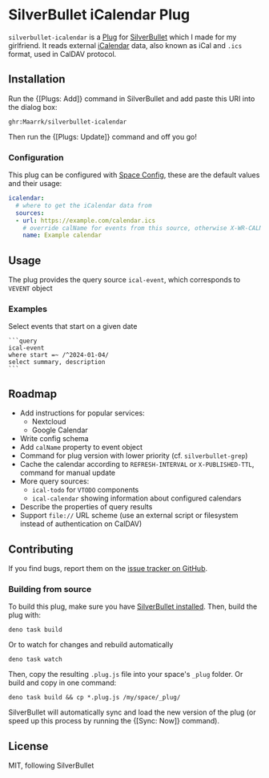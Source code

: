 # SilverBullet iCalendar Plug

`silverbullet-icalendar` is a [Plug](https://silverbullet.md/Plugs) for [SilverBullet](https://silverbullet.md/) which I made for my girlfriend.
It reads external [iCalendar](https://en.wikipedia.org/wiki/ICalendar) data, also known as iCal and `.ics` format, used in CalDAV protocol.

## Installation

Run the {[Plugs: Add]} command in SilverBullet and add paste this URI into the dialog box:

```
ghr:Maarrk/silverbullet-icalendar
```

Then run the {[Plugs: Update]} command and off you go!

### Configuration

This plug can be configured with [Space Config](https://silverbullet.md/Space%20Config), these are the default values and their usage:

```yaml
icalendar:
  # where to get the iCalendar data from
  sources:
  - url: https://example.com/calendar.ics
    # override calName for events from this source, otherwise X-WR-CALNAME is used
    name: Example calendar
```

## Usage

The plug provides the query source `ical-event`, which corresponds to `VEVENT` object

### Examples

Select events that start on a given date

~~~
```query
ical-event
where start =~ /^2024-01-04/
select summary, description
```
~~~

## Roadmap

- Add instructions for popular services:
  - Nextcloud
  - Google Calendar
- Write config schema
- Add `calName` property to event object
- Command for plug version with lower priority (cf. `silverbullet-grep`)
- Cache the calendar according to `REFRESH-INTERVAL` or `X-PUBLISHED-TTL`, command for manual update
- More query sources:
  - `ical-todo` for `VTODO` components
  - `ical-calendar` showing information about configured calendars
- Describe the properties of query results
- Support `file://` URL scheme (use an external script or filesystem instead of authentication on CalDAV)

## Contributing

If you find bugs, report them on the [issue tracker on GitHub](https://github.com/Maarrk/silverbullet-icalendar/issues).

### Building from source

To build this plug, make sure you have [SilverBullet installed](https://silverbullet.md/Install). Then, build the plug with:

```shell
deno task build
```

Or to watch for changes and rebuild automatically

```shell
deno task watch
```

Then, copy the resulting `.plug.js` file into your space's `_plug` folder. Or build and copy in one command:

```shell
deno task build && cp *.plug.js /my/space/_plug/
```

SilverBullet will automatically sync and load the new version of the plug (or speed up this process by running the {[Sync: Now]} command).

## License

MIT, following SilverBullet
